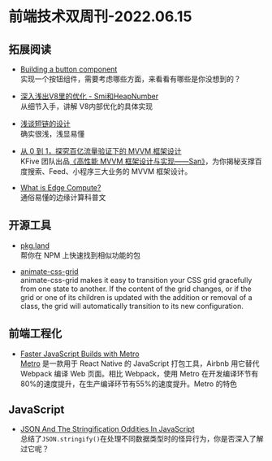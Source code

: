 # 前端技术双周刊-2022.06.15

## 拓展阅读
- [Building a button component](https://web.dev/building-a-button-component)
<br>实现一个按钮组件，需要考虑哪些方面，来看看有哪些是你没想到的？

- [深入浅出V8里的优化 - Smi和HeapNumber](https://mp.weixin.qq.com/s/KZPlV0zuM96Nv01J2LGsmQ)
<br>从细节入手，讲解 V8内部优化的具体实现

- [浅谈短链的设计](https://mp.weixin.qq.com/s/KtLbCClA_k54Ew08bp0jSg)
<br>确实很浅，浅显易懂

- [从 0 到 1，探究百亿流量验证下的 MVVM 框架设计](https://mp.weixin.qq.com/s/jJdx51Ym3J-fK0osz_etMw)
<br> KFive 团队出品[《高性能 MVVM 框架设计与实现——San》](https://item.jd.com/10053513108574.html?cu=true&utm_source=mp.weixin.qq.com&utm_medium=tuiguang&utm_campaign=t_50375_&utm_term=fcde59a007904fdeabf7e0576dad1b07)，为你揭秘支撑百度搜索、Feed、小程序三大业务的 MVVM 框架设计。

- [What is Edge Compute?](https://austingil.com/edge-compute-knitted-dog-hats/)
<br>通俗易懂的边缘计算科普文

## 开源工具
- [pkg.land](https://pkg.land/)
<br>帮你在 NPM 上快速找到相似功能的包

- [animate-css-grid](https://github.com/aholachek/animate-css-grid)
<br>animate-css-grid makes it easy to transition your CSS grid gracefully from one state to another. If the content of the grid changes, or if the grid or one of its children is updated with the addition or removal of a class, the grid will automatically transition to its new configuration.

## 前端工程化
- [Faster JavaScript Builds with Metro](https://medium.com/airbnb-engineering/faster-javascript-builds-with-metro-cfc46d617a1f)
<br>[Metro](https://facebook.github.io/metro/) 是一款用于 React Native 的 JavaScript 打包工具，Airbnb 用它替代 Webpack 编译 Web 页面。相比 Webpack，使用 Metro 在开发编译环节有80%的速度提升，在生产编译环节有55%的速度提升。Metro 的特色

## JavaScript
- [JSON And The Stringification Oddities In JavaScript](https://www.zhenghao.io/posts/json-oddities)
<br>总结了`JSON.stringify()`在处理不同数据类型时的怪异行为，你是否深入了解过它呢？

